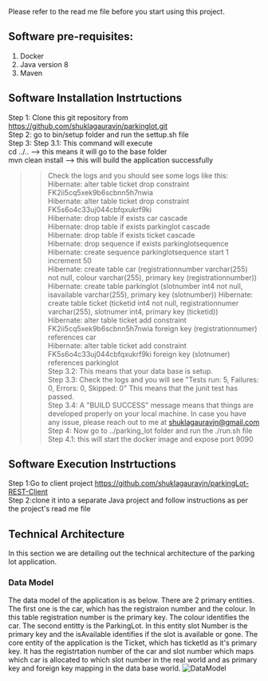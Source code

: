 Please refer to the read me file before you start using this project.
## Software pre-requisites:
1. Docker
2. Java version 8
3. Maven
## Software Installation Instrtuctions
Step 1: Clone this git repository from https://github.com/shuklagauravjn/parkinglot.git <br />
Step 2: go to bin/setup folder and run the settup.sh file <br />
Step 3: 
 Step 3.1: This command will execute <br/>
 cd ../.. --> this means it will go to the base folder<br />
 mvn clean install --> this will build the application successfully <br />
 >> Check the logs and you should see some logs like this:<br />
 >> Hibernate: alter table ticket drop constraint FK2ii5cq5xek9b6scbnn5h7nwia <br />
 >> Hibernate: alter table ticket drop constraint FK5s6o4c33uj044cbfqxukrf9ki <br />
 >> Hibernate: drop table if exists car cascade <br />
 >> Hibernate: drop table if exists parkinglot cascade <br />
 >> Hibernate: drop table if exists ticket cascade <br />
 >> Hibernate: drop sequence if exists parkinglotsequence <br />
 >> Hibernate: create sequence parkinglotsequence start 1 increment 50 <br />
 >> Hibernate: create table car (registrationnumber varchar(255) not null, colour varchar(255), primary key (registrationnumber)) <br />
>>  Hibernate: create table parkinglot (slotnumber int4 not null, isavailable varchar(255), primary key (slotnumber))
>>  Hibernate: create table ticket (ticketid int4 not null, registrationnumer varchar(255), slotnumer int4, primary key (ticketid)) <br />
>>  Hibernate: alter table ticket add constraint FK2ii5cq5xek9b6scbnn5h7nwia foreign key (registrationnumer) references car <br />
 >> Hibernate: alter table ticket add constraint FK5s6o4c33uj044cbfqxukrf9ki foreign key (slotnumer) references parkinglot <br />
Step 3.2: This means that your data base is setup. <br />
Step 3.3: Check the logs and you will see "Tests run: 5, Failures: 0, Errors: 0, Skipped: 0" This means that the junit test has passed. <br />
Step 3.4: A "BUILD SUCCESS" message means that things are developed properly on your local machine. In case you have any issue, please reach out to me at shuklagauravjn@gmail.com <br />
Step 4: Now go to ../parking_lot folder and run the ./run.sh file <br />
Step 4.1: this will start the docker image and expose port 9090 <br />

## Software Execution Instrtuctions
Step 1:Go to client project https://github.com/shuklagauravjn/parkingLot-REST-Client<br />
Step 2:clone it into a separate Java project and follow instructions as per the project's read me file<br />
## Technical Architecture
In this section we are detailing out the technical architecture of the parking lot application.
### Data Model
The data model of the application is as below. There are 2 primary entities. The first one is the car, which has the registraion number and the colour. In this table registration number is the primary key. The colour identifies the car. The second entitty is the ParkingLot. In this entity slot Number is the primary key and the isAvailable identifies if the slot is available or gone. The core entity of the application is the Ticket, which has ticketId as it's primary key. It has the registrtation number of the car and slot number which maps which car is allocated to which slot number in the real world and as primary key and foreign key mapping in the data base world.
![DataModel](https://user-images.githubusercontent.com/5292311/59014901-5d495800-885b-11e9-99c4-6098aded2823.png)
